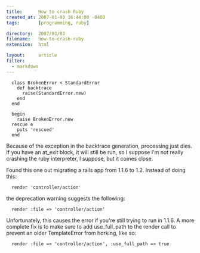```yaml
---
title:      How to crash Ruby
created_at: 2007-01-03 16:44:00 -0400
tags:       [programming, ruby]

directory:  2007/01/03
filename:   how-to-crash-ruby
extension:  html

layout:     article
filter:
  - markdown
---
```

      class BrokenError < StandardError
        def backtrace
          raise(StandardError.new)
        end
      end
    
      begin
        raise BrokenError.new
      rescue e
        puts 'rescued'
      end

Because of the exception in the backtrace generation, processing just dies. If you have an at_exit block, it will still be run, so I suppose I'm not really crashing the ruby interpreter, I suppose, but it comes close.

Found this one out migrating a rails app from 1.1.6 to 1.2. Instead of doing this:

      render 'controller/action'

the deprecation warning suggests the following:

      render :file => 'controller/action'

Unfortunately, this causes the error if you're still trying to run in 1.1.6. A more complete fix is to make sure to add use_full_path to the render call to prevent an older TemplateError from horking, like so:

      render :file => 'controller/action', :use_full_path => true



